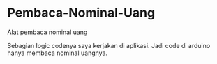 # Pembaca-Nominal-Uang

Alat pembaca nominal uang 

Sebagian logic codenya saya kerjakan di aplikasi. Jadi code di arduino hanya membaca nominal uangnya.

